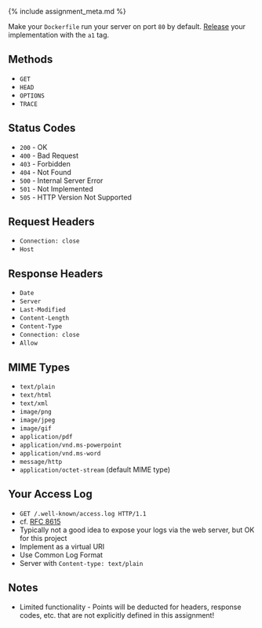 ---
---

{% include assignment_meta.md %}

Make your `Dockerfile` run your server on port `80` by default.
[Release](https://help.github.com/en/articles/creating-releases) your implementation with the `a1` tag.

## Methods

* `GET`
* `HEAD`
* `OPTIONS`
* `TRACE`

## Status Codes

* `200` - OK
* `400` - Bad Request
* `403` - Forbidden
* `404` - Not Found
* `500` - Internal Server Error
* `501` - Not Implemented
* `505` - HTTP Version Not Supported

## Request Headers

* `Connection: close`
* `Host`

## Response Headers

* `Date`
* `Server`
* `Last-Modified`
* `Content-Length`
* `Content-Type`
* `Connection: close`
* `Allow`

## MIME Types

* `text/plain`
* `text/html`
* `text/xml`
* `image/png`
* `image/jpeg`
* `image/gif`
* `application/pdf`
* `application/vnd.ms-powerpoint`
* `application/vnd.ms-word`
* `message/http`
* `application/octet-stream` (default MIME type)

## Your Access Log

* `GET /.well-known/access.log HTTP/1.1`
* cf. [RFC 8615](https://tools.ietf.org/html/rfc8615)
* Typically not a good idea to expose your logs via the web server, but OK for this project
* Implement as a virtual URI
* Use Common Log Format
* Server with `Content-type: text/plain`

## Notes

* Limited functionality - Points will be deducted for headers, response codes, etc. that are not explicitly defined in this assignment!
